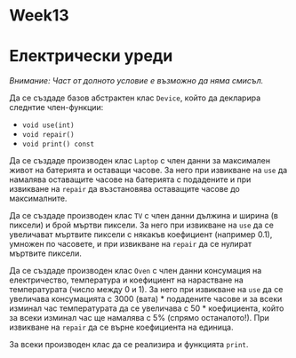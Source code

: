 # Week13
# Електрически уреди

*Внимание: Част от долното условие е възможно да няма смисъл.*  

Да се създаде базов абстрактен клас `Device`, който да декларира следнтие член-функции:  
  - `void use(int)`  
  - `void repair()`  
  - `void print() const`

Да се създаде производен клас `Laptop` с член данни за максимален живот на батерията и оставащи часове. За него при извикване на `use` да намалява оставащите часове на батерията с подадените и при извикване на `repair` да възстановява оставащите часове до максималните.

Да се създаде производен клас `TV` с член данни дължина и ширина (в пиксели) и брой мъртви пиксели. За него при извикване на `use` да се увеличават мъртвите пиксели с някакъв коефициент (например 0.1), умножен по часовете, и при извикване на `repair` да се нулират мъртвите пиксели.

Да се създаде производен клас `Oven` с член данни консумация на електричество, температура и коефициент на нарастване на температурата (число между 0 и 1). За него при извикване на `use` да се увеличава консумацията с 3000 (вата) * подадените часове и за всеки изминал час температурата да се увеличава с 50 * коефициента, който за всеки изминал час ще намалява с 5% (спрямо останалото!). При извикване на `repair` да се върне коефициента на единица.

За всеки производен клас да се реализира и функцията `print`.
